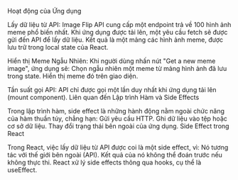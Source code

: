 Hoạt động của Ứng dụng

Lấy dữ liệu từ API:
Image Flip API cung cấp một endpoint trả về 100 hình ảnh meme phổ biến nhất.
Khi ứng dụng được tải lên, một yêu cầu fetch sẽ được gửi đến API để lấy dữ liệu.
Kết quả là một mảng các hình ảnh meme, được lưu trữ trong local state của React.

Hiển thị Meme Ngẫu Nhiên:
Khi người dùng nhấn nút "Get a new meme image", ứng dụng sẽ:
Chọn ngẫu nhiên một meme từ mảng hình ảnh đã lưu trong state.
Hiển thị meme đó trên giao diện.

Tần suất gọi API:
API chỉ được gọi một lần duy nhất khi ứng dụng tải lên (mount component).
Liên quan đến Lập trình Hàm và Side Effects

Trong lập trình hàm, side effect là những hành động nằm ngoài chức năng của hàm thuần túy, chẳng hạn:
Gửi yêu cầu HTTP.
Ghi dữ liệu vào tệp hoặc cơ sở dữ liệu.
Thay đổi trạng thái bên ngoài của ứng dụng.
Side Effect trong React

Trong React, việc lấy dữ liệu từ API được coi là một side effect, vì:
Nó tương tác với thế giới bên ngoài (API).
Kết quả của nó không thể đoán trước nếu không thực thi.
React xử lý side effects thông qua hooks, cụ thể là useEffect.

